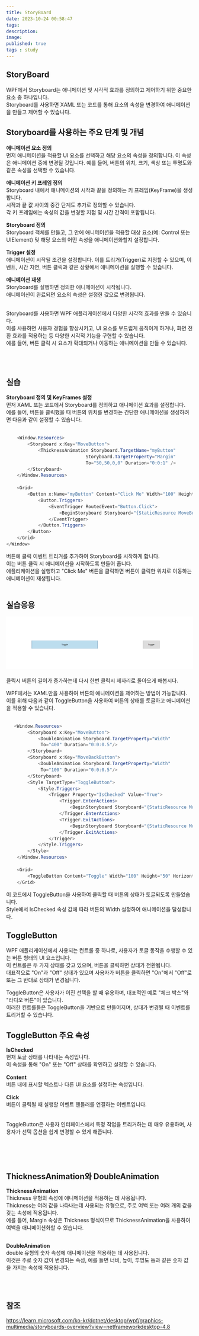```yaml
---
title: StoryBoard
date: 2023-10-24 00:58:47 
tags: 
description:
image: 
published: true
tags : study
---
```


## StoryBoard
WPF에서 Storyboard는 애니메이션 및 시각적 효과를 정의하고 제어하기 위한 중요한 요소 중 하나입니다.<br> Storyboard를 사용하면 XAML 또는 코드를 통해 요소의 속성을 변경하여 애니메이션을 만들고 제어할 수 있습니다.

## Storyboard를 사용하는 주요 단계 및 개념
**애니메이션 요소 정의**<br>
먼저 애니메이션을 적용할 UI 요소를 선택하고 해당 요소의 속성을 정의합니다. 이 속성은 애니메이션 중에 변경될 것입니다. 예를 들어, 버튼의 위치, 크기, 색상 또는 투명도와 같은 속성을 선택할 수 있습니다.

**애니메이션 키 프레임 정의**<br>
Storyboard 내에서 애니메이션의 시작과 끝을 정의하는 키 프레임(KeyFrame)을 생성합니다.<br> 시작과 끝 값 사이의 중간 단계도 추가로 정의할 수 있습니다.<br> 각 키 프레임에는 속성의 값을 변경할 지점 및 시간 간격이 포함됩니다.

**Storyboard 정의**<br> Storyboard 객체를 만들고, 그 안에 애니메이션을 적용할 대상 요소(예: Control 또는 UIElement) 및 해당 요소의 어떤 속성을 애니메이션화할지 설정합니다.

**Trigger 설정**<br> 애니메이션이 시작될 조건을 설정합니다. 이를 트리거(Trigger)로 지정할 수 있으며, 이벤트, 시간 지연, 버튼 클릭과 같은 상황에서 애니메이션을 실행할 수 있습니다.

**애니메이션 재생**<br> Storyboard를 실행하면 정의한 애니메이션이 시작됩니다. <br>애니메이션이 완료되면 요소의 속성은 설정한 값으로 변경됩니다.<br><br>

Storyboard를 사용하면 WPF 애플리케이션에서 다양한 시각적 효과를 만들 수 있습니다. <br>이를 사용하면 사용자 경험을 향상시키고, UI 요소를 부드럽게 움직이게 하거나, 화면 전환 효과를 적용하는 등 다양한 시각적 기능을 구현할 수 있습니다. <br>예를 들어, 버튼 클릭 시 요소가 확대되거나 이동하는 애니메이션을 만들 수 있습니다.
<br><br><br><br>

## 실습

**Storyboard 정의 및 KeyFrames 설정**<br>
먼저 XAML 또는 코드에서 Storyboard를 정의하고 애니메이션 효과를 설정합니다. <br>예를 들어, 버튼을 클릭했을 때 버튼의 위치를 변경하는 간단한 애니메이션을 생성하려면 다음과 같이 설정할 수 있습니다.

```cs

    <Window.Resources>
        <Storyboard x:Key="MoveButton">
            <ThicknessAnimation Storyboard.TargetName="myButton"
                              Storyboard.TargetProperty="Margin"
                              To="50,50,0,0" Duration="0:0:1" />
        </Storyboard>
    </Window.Resources>

    <Grid>
        <Button x:Name="myButton" Content="Click Me" Width="100" Height="30">
            <Button.Triggers>
                <EventTrigger RoutedEvent="Button.Click">
                    <BeginStoryboard Storyboard="{StaticResource MoveButton}"/>
                </EventTrigger>
            </Button.Triggers>
        </Button>
    </Grid>
</Window>

```


버튼에 클릭 이벤트 트리거를 추가하여 Storyboard를 시작하게 합니다.<br>
 이는 버튼 클릭 시 애니메이션을 시작하도록 만들어 줍니다.<br>애플리케이션을 실행하고 "Click Me" 버튼을 클릭하면 버튼이 클릭한 위치로 이동하는 애니메이션이 재생됩니다.
<br><br>

## 실습응용
![](/assets/img/size.PNG)
<br>
<br>
클릭시 버튼의 길이가 증가하는데 다시 한번 클릭시 제자리로 돌아오게 해봅시다.<br>

WPF에서는 XAML만을 사용하여 버튼의 애니메이션을 제어하는 방법이 가능합니다. <br>이를 위해 다음과 같이 ToggleButton을 사용하여 버튼의 상태를 토글하고 애니메이션을 적용할 수 있습니다.<br> 

```cs

   <Window.Resources>
        <Storyboard x:Key="MoveButton">
            <DoubleAnimation Storyboard.TargetProperty="Width"
             To="400" Duration="0:0:0.5"/>
        </Storyboard>
        <Storyboard x:Key="MoveBackButton">
            <DoubleAnimation Storyboard.TargetProperty="Width"
             To="100" Duration="0:0:0.5"/>
        </Storyboard>
        <Style TargetType="ToggleButton">
            <Style.Triggers>
                <Trigger Property="IsChecked" Value="True">
                    <Trigger.EnterActions>
                        <BeginStoryboard Storyboard="{StaticResource MoveButton}"/>
                    </Trigger.EnterActions>
                    <Trigger.ExitActions>
                        <BeginStoryboard Storyboard="{StaticResource MoveBackButton}"/>
                    </Trigger.ExitActions>
                </Trigger>
            </Style.Triggers>
        </Style>
    </Window.Resources>

    <Grid>
        <ToggleButton Content="Toggle" Width="100" Height="50" HorizontalAlignment="Center" VerticalAlignment="Center"/>
    </Grid>

```
이 코드에서 ToggleButton을 사용하여 클릭할 때 버튼의 상태가 토글되도록 만들었습니다. <br>Style에서 IsChecked 속성 값에 따라 버튼의 Width 설정하여 애니메이션을 달성합니다.<br> 


## ToggleButton

WPF 애플리케이션에서 사용되는 컨트롤 중 하나로, 사용자가 토글 동작을 수행할 수 있는 버튼 형태의 UI 요소입니다. <br>이 컨트롤은 두 가지 상태를 갖고 있으며, 버튼을 클릭하면 상태가 전환됩니다. <br>대표적으로 "On"과 "Off" 상태가 있으며 사용자가 버튼을 클릭하면 "On"에서 "Off"로 또는 그 반대로 상태가 변경됩니다.

ToggleButton은 사용자가 이진 선택을 할 때 유용하며, 대표적인 예로 "체크 박스"와 "라디오 버튼"이 있습니다.<br> 이러한 컨트롤들은 ToggleButton을 기반으로 만들어지며, 상태가 변경될 때 이벤트를 트리거할 수 있습니다.<br>

## ToggleButton 주요 속성
**IsChecked** <br> 
현재 토글 상태를 나타내는 속성입니다. <br> 이 속성을 통해 "On" 또는 "Off" 상태를 확인하고 설정할 수 있습니다.<br><br>
**Content**<br>  버튼 내에 표시할 텍스트나 다른 UI 요소를 설정하는 속성입니다.<br><br>
**Click**<br>  버튼이 클릭될 때 실행할 이벤트 핸들러를 연결하는 이벤트입니다.<br><br>
<br> 
ToggleButton은 사용자 인터페이스에서 특정 작업을 트리거하는 데 매우 유용하며, 사용자가 선택 옵션을 쉽게 변경할 수 있게 해줍니다.
<br><br>


<br><br>

## ThicknessAnimation와 DoubleAnimation
**ThicknessAnimation**<br>
Thickness 유형의 속성에 애니메이션을 적용하는 데 사용됩니다. <br>Thickness는 여러 값을 나타내는데 사용되는 유형으로, 주로 여백 또는 여러 개의 값을 갖는 속성에 적용됩니다.<br> 예를 들어, Margin 속성은 Thickness 형식이므로 ThicknessAnimation을 사용하여 여백을 애니메이션화할 수 있습니다.<br><br>

**DoubleAnimation**<br>
double 유형의 숫자 속성에 애니메이션을 적용하는 데 사용됩니다. <br>이것은 주로 숫자 값이 변경되는 속성, 예를 들면 너비, 높이, 투명도 등과 같은 숫자 값을 가지는 속성에 적용됩니다.
<br>


<br><br>
## 참조 
https://learn.microsoft.com/ko-kr/dotnet/desktop/wpf/graphics-multimedia/storyboards-overview?view=netframeworkdesktop-4.8